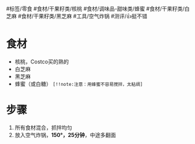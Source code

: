 #标签/零食
#食材/干果籽类/核桃 #食材/调味品-甜味类/蜂蜜 #食材/干果籽类/白芝麻 #食材/干果籽类/黑芝麻 
#工具/空气炸锅
#测评/👍挺不错 

# 食材
- 核桃，Costco买的熟的
- 白芝麻
- 黑芝麻
- 蜂蜜（或白糖）
  `[!!note:注意：用蜂蜜不容易搅拌，太粘绸]`

# 步骤
1. 所有食材混合，抓拌均匀
2. 放入空气炸锅，**150°，25分钟**，中途多翻面
